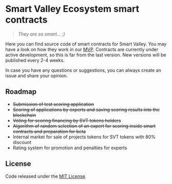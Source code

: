 # Smart Valley Ecosystem smart contracts

>*They are so smart... ;)*

Here you can find source code of smart contracts for Smart Valley. You may have a look on how they work in our [MVP](https://mvp.smartvalley.io). Contracts are currently under active development, so this is far from the last version. New versions will be published every 2-4 weeks.

In case you have any questions or suggestions, you can always create an issue and share your opinion.

## Roadmap
- ~~Submission of test scoring application~~
- ~~Scoring of applications by experts and saving scoring results into the blockchain~~
- ~~Voting for scoring financing by SVT tokens holders~~
- ~~Algorithm of random selection of an expert for scoring inside smart contracts and preparation for beta~~
- Internal market for sale of projects tokens for SVT tokens with 80% discount
- Rating system for promotion and penalties for experts

## License

Code released under the [MIT License](https://github.com/SmartValleyEcosystem/smartvalley.sc/blob/master/LICENSE).